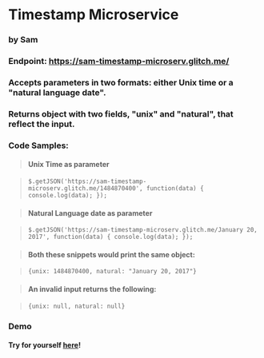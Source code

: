 # Timestamp Microservice
### by Sam
### Endpoint: https://sam-timestamp-microserv.glitch.me/
### Accepts parameters in two formats: either Unix time or a "natural language date". 

### Returns object with two fields, "unix" and "natural", that reflect the input. 

### Code Samples:

> #### Unix Time as parameter

> `$.getJSON('https://sam-timestamp-microserv.glitch.me/1484870400', function(data) {
  console.log(data);
});`
   

> #### Natural Language date as parameter

> `$.getJSON('https://sam-timestamp-microserv.glitch.me/January 20, 2017', function(data) {
  console.log(data);
});`

> #### Both these snippets would print the same object:

> `{unix: 1484870400, natural: "January 20, 2017"}`

> #### An invalid input returns the following:

> `{unix: null, natural: null}`

### Demo

#### Try for yourself [here](https://codepen.io/sefields/pen/WEBMvK)!
